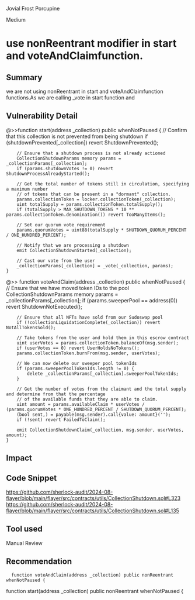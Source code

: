 Jovial Frost Porcupine

Medium

# use   nonReentrant modifier  in start and voteAndClaimfunction.

## Summary
we are not using  nonReentrant in start and voteAndClaimfunction functions.As we are calling _vote in start function and 
## Vulnerability Detail
 @>>function start(address _collection) public whenNotPaused {
        // Confirm that this collection is not prevented from being shutdown
        if (shutdownPrevented[_collection]) revert ShutdownPrevented();

        // Ensure that a shutdown process is not already actioned
        CollectionShutdownParams memory params = _collectionParams[_collection];
        if (params.shutdownVotes != 0) revert ShutdownProcessAlreadyStarted();

        // Get the total number of tokens still in circulation, specifying a maximum number
        // of tokens that can be present in a "dormant" collection.
        params.collectionToken = locker.collectionToken(_collection);
        uint totalSupply = params.collectionToken.totalSupply();
        if (totalSupply > MAX_SHUTDOWN_TOKENS * 10 ** params.collectionToken.denomination()) revert TooManyItems();

        // Set our quorum vote requirement
        params.quorumVotes = uint88(totalSupply * SHUTDOWN_QUORUM_PERCENT / ONE_HUNDRED_PERCENT);

        // Notify that we are processing a shutdown
        emit CollectionShutdownStarted(_collection);

        // Cast our vote from the user
        _collectionParams[_collection] = _vote(_collection, params);
    }

@>> function voteAndClaim(address _collection) public whenNotPaused {
        // Ensure that we have moved token IDs to the pool
        CollectionShutdownParams memory params = _collectionParams[_collection];
        if (params.sweeperPool == address(0)) revert ShutdownNotExecuted();

        // Ensure that all NFTs have sold from our Sudoswap pool
        if (!collectionLiquidationComplete(_collection)) revert NotAllTokensSold();

        // Take tokens from the user and hold them in this escrow contract
        uint userVotes = params.collectionToken.balanceOf(msg.sender);
        if (userVotes == 0) revert UserHoldsNoTokens();
        params.collectionToken.burnFrom(msg.sender, userVotes);

        // We can now delete our sweeper pool tokenIds
        if (params.sweeperPoolTokenIds.length != 0) {
            delete _collectionParams[_collection].sweeperPoolTokenIds;
        }

        // Get the number of votes from the claimant and the total supply and determine from that the percentage
        // of the available funds that they are able to claim.
        uint amount = params.availableClaim * userVotes / (params.quorumVotes * ONE_HUNDRED_PERCENT / SHUTDOWN_QUORUM_PERCENT);
        (bool sent,) = payable(msg.sender).call{value: amount}('');
        if (!sent) revert FailedToClaim();

        emit CollectionShutdownClaim(_collection, msg.sender, userVotes, amount);
    }

  
       
  
## Impact

## Code Snippet
https://github.com/sherlock-audit/2024-08-flayer/blob/main/flayer/src/contracts/utils/CollectionShutdown.sol#L323
https://github.com/sherlock-audit/2024-08-flayer/blob/main/flayer/src/contracts/utils/CollectionShutdown.sol#L135
## Tool used

Manual Review

## Recommendation
      function voteAndClaim(address _collection) public nonReentrant  whenNotPaused {
function start(address _collection) public  nonReentrant whenNotPaused {